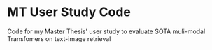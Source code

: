 # MT User Study Code
Code for my Master Thesis' user study to evaluate SOTA muli-modal Transfomers on text-image retrieval

